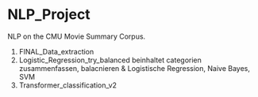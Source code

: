 # NLP_Project
NLP on the CMU Movie Summary Corpus.

1. FINAL_Data_extraction
2. Logistic_Regression_try_balanced
   beinhaltet categorien zusammenfassen, balacnieren & Logistische Regression, Naive Bayes, SVM
3. Transformer_classification_v2